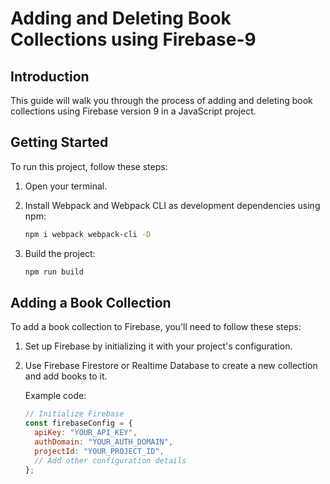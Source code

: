 # Adding and Deleting Book Collections using Firebase-9

## Introduction

This guide will walk you through the process of adding and deleting book collections using Firebase version 9 in a JavaScript project.

## Getting Started

To run this project, follow these steps:

1. Open your terminal.

2. Install Webpack and Webpack CLI as development dependencies using npm:

    ```bash
    npm i webpack webpack-cli -D
    ```

3. Build the project:

    ```bash
    npm run build
    ```

## Adding a Book Collection

To add a book collection to Firebase, you'll need to follow these steps:

1. Set up Firebase by initializing it with your project's configuration.

2. Use Firebase Firestore or Realtime Database to create a new collection and add books to it.

   Example code:

   ```javascript
   // Initialize Firebase
   const firebaseConfig = {
     apiKey: "YOUR_API_KEY",
     authDomain: "YOUR_AUTH_DOMAIN",
     projectId: "YOUR_PROJECT_ID",
     // Add other configuration details
   };
